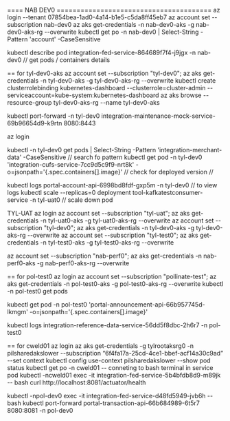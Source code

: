 ==== NAB DEV0 =======================================
az login --tenant 07854bea-1ad0-4a14-b1e5-c5da8ff45eb7
az account set --subscription nab-dev0
az aks get-credentials -n nab-dev0-aks -g nab-dev0-aks-rg --overwrite
kubectl get po -n nab-dev0 | Select-String -Pattern 'account' -CaseSensitive 

kubectl describe pod integration-fed-service-864689f7f4-j9jgx -n nab-dev0 // get pods / containers details


== for tyl-dev0-aks
az account set --subscription "tyl-dev0"; az aks get-credentials -n tyl-dev0-aks -g tyl-dev0-aks-rg --overwrite
kubectl create clusterrolebinding kubernetes-dashboard --clusterrole=cluster-admin --serviceaccount=kube-system:kubernetes-dashboard
az aks browse --resource-group tyl-dev0-aks-rg --name tyl-dev0-aks

kubectl port-forward -n tyl-dev0  integration-maintenance-mock-service-69b96654d9-k9rtn 8080:8443

az login

kubectl -n tyl-dev0 get pods | Select-String -Pattern 'integration-merchant-data' -CaseSensitive // search fo pattern
kubectl get pod -n tyl-dev0 'integration-cufs-service-7cc9d5c9f9-nrt8k' -o=jsonpath='{.spec.containers[].image}' // check for deployed version //  

kubectl logs portal-account-api-6998bd8fdf-gxp5m -n tyl-dev0 // to view logs
kubectl scale --replicas=0 deployment tool-kafkatestconsumer-service -n tyl-uat0 // scale down pod

TYL-UAT
az login
az account set --subscription "tyl-uat";  az aks get-credentials -n tyl-uat0-aks -g tyl-uat0-aks-rg --overwrite
az account set --subscription "tyl-dev0"; az aks get-credentials -n tyl-dev0-aks -g tyl-dev0-aks-rg --overwrite
az account set --subscription "tyl-test0"; az aks get-credentials -n tyl-test0-aks -g tyl-test0-aks-rg --overwrite


az account set --subscription "nab-perf0"; az aks get-credentials -n nab-perf0-aks -g nab-perf0-aks-rg --overwrite

== for pol-test0
az login
az account set --subscription "pollinate-test"; az aks get-credentials -n pol-test0-aks -g pol-test0-aks-rg --overwrite
kubectl -n pol-test0 get pods

kubectl get pod -n pol-test0 'portal-announcement-api-66b957745d-lkmgm' -o=jsonpath='{.spec.containers[].image}' 

kubectl logs integration-reference-data-service-56dd5f8dbc-2h6r7 -n pol-test0

== for cweld01
az login
az aks get-credentials -g tylrootaksrg0 -n pilsharedakslower --subscription “6f4fa17a-25cd-4ce1-bbef-acf14a30c9ad”
--set context
kubectl config use-context pilsharedakslower
--show pod status
kubectl get po -n cweld01
-- conneting to bash terminal in service pod 
kubectl -ncweld01 exec -it integration-fed-service-5b4bfdb8d9-m89jk  -- bash
curl http://localhost:8081/actuator/health

kubectl -npol-dev0 exec -it integration-fed-service-d48fd5949-jvb6h  -- bash
kubectl port-forward portal-transaction-api-66b684989-6t5r7 8080:8081 -n pol-dev0
